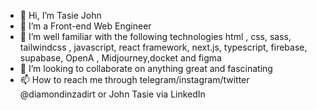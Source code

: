 - 👋 Hi, I’m Tasie John
- 👀 I’m a Front-end Web Engineer
- 🌱 I’m well familiar with the following technologies html , css, sass, tailwindcss , javascript, react framework, next.js, typescript, firebase, supabase, OpenA , Midjourney,docket and figma
- 💞️ I’m looking to collaborate on anything great and fascinating 
- 📫 How to reach me through telegram/instagram/twitter @diamondinzadirt or John Tasie via LinkedIn
<!---
diamondinzadirt/diamondinzadirt is a ✨ special ✨ repository because its `README.md` (this file) appears on your GitHub profile.
You can click the Preview link to take a look at your changes.
--->
